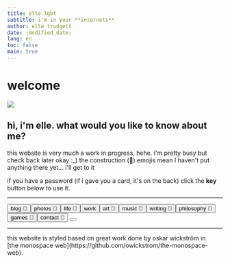 ```yaml
---
title: elle.lgbt
subtitle: i'm in your **internets**
author: elle trudgett
date: ;modified_date;
lang: en
toc: false
main: true
---
```



# welcome

<img class='profile-pic' src='/img/elle.webp'/>

## hi, i'm **elle**. what would you like to know about me?

this website is very much a work in progress, hehe. i'm pretty busy but check back later okay :_)
the construction (🚧) emojis mean I haven't put anything there yet... i'll get to it

if you have a password (if i gave you a card, it's on the back) click the **key** button below to use it.

<hr/>

[<button>blog 🚧</button>](/blog)[<button>photos 🚧</button>](/photos)[<button>life 🚧</button>](/life)[<button>work</button>](/work)[<button>art 🚧</button>](/art)[<button>music 🚧</button>](/music)[<button>writing 🚧</button>](/writing)[<button>philosophy 🚧</button>](/philosophy)[<button>games 🚧</button>](/games)[<button>contact 🚧</button>](/contact)
[<button class="big key"></button>](/key)

<hr/>
this website is styled based on great work done by oskar&nbsp;wickström in [the&nbsp;monospace&nbsp;web](https://github.com/owickstrom/the-monospace-web).